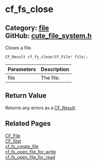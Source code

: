 [](../header.md ':include')

# cf_fs_close

Category: [file](https://github.com/RandyGaul/cute_framework/blob/master/docs/api_reference?id=file)  
GitHub: [cute_file_system.h](https://github.com/RandyGaul/cute_framework/blob/master/include/cute_file_system.h)  
---

Closes a file.

```cpp
CF_Result cf_fs_close(CF_File* file);
```

Parameters | Description
--- | ---
file | The file.

## Return Value

Returns any errors as a [CF_Result](https://github.com/RandyGaul/cute_framework/blob/master/docs/utility/cf_result.md).

## Related Pages

[CF_File](https://github.com/RandyGaul/cute_framework/blob/master/docs/file/cf_file.md)  
[CF_Stat](https://github.com/RandyGaul/cute_framework/blob/master/docs/file/cf_stat.md)  
[cf_fs_create_file](https://github.com/RandyGaul/cute_framework/blob/master/docs/file/cf_fs_create_file.md)  
[cf_fs_open_file_for_write](https://github.com/RandyGaul/cute_framework/blob/master/docs/file/cf_fs_open_file_for_write.md)  
[cf_fs_open_file_for_read](https://github.com/RandyGaul/cute_framework/blob/master/docs/file/cf_fs_open_file_for_read.md)  

